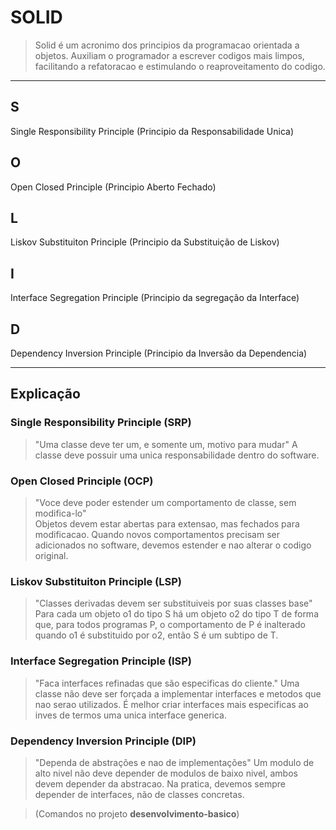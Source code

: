 # SOLID

> Solid é um acronimo dos principios da programacao orientada a objetos. Auxiliam o programador a escrever codigos mais limpos, facilitando a refatoracao e estimulando o reaproveitamento do codigo.

---
## S
Single Responsibility Principle (Principio da Responsabilidade Unica)
  
## O
Open Closed Principle (Principio Aberto Fechado)
    
## L
Liskov Substituiton Principle (Principio da Substituição de Liskov)
  
## I
Interface Segregation Principle (Principio da segregação da Interface)
    
## D
Dependency Inversion Principle (Principio da Inversão da Dependencia)
  
---
## Explicação

### Single Responsibility Principle (SRP)

> "Uma classe deve ter um, e somente um, motivo para mudar"
A classe deve possuir uma unica responsabilidade dentro do software.
  
### Open Closed Principle (OCP)

> "Voce deve poder estender um comportamento de classe, sem modifica-lo"	
Objetos devem estar abertas para extensao, mas fechados para modificacao. Quando novos comportamentos precisam ser adicionados no software, devemos estender e nao alterar o codigo original.	

### Liskov Substituiton Principle (LSP)

> "Classes derivadas devem ser substituiveis por suas classes base"
Para cada um objeto o1 do tipo S há um objeto o2 do tipo T de forma que, para todos programas P, o comportamento de P é inalterado quando o1 é substituido por o2, então S é um subtipo de T.

### Interface Segregation Principle (ISP)

> "Faca interfaces refinadas que são especificas do cliente."
Uma classe não deve ser forçada a implementar interfaces e metodos que nao serao utilizados. É melhor criar interfaces mais especificas ao inves de termos uma unica interface generica.

### Dependency Inversion Principle (DIP)

> "Dependa de abstrações e nao de implementações"
Um modulo de alto nivel não deve depender de modulos de baixo nivel, ambos devem depender da abstracao. Na pratica, devemos sempre depender de interfaces, não de classes concretas.

> (Comandos no projeto **desenvolvimento-basico**)